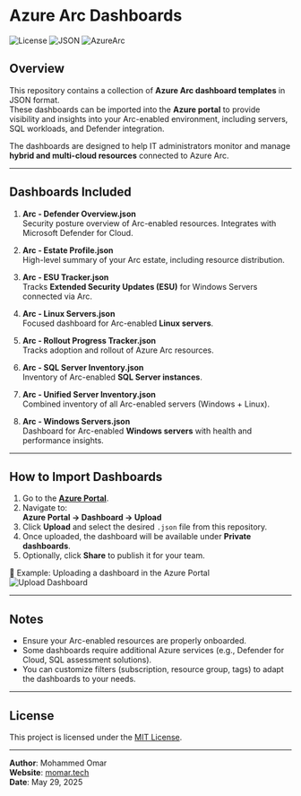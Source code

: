 # Azure Arc Dashboards

![License](https://img.shields.io/badge/license-MIT-blue.svg)
![JSON](https://img.shields.io/badge/format-JSON-orange.svg)
![AzureArc](https://img.shields.io/badge/Azure-Arc-blue.svg)

## Overview
This repository contains a collection of **Azure Arc dashboard templates** in JSON format.  
These dashboards can be imported into the **Azure portal** to provide visibility and insights into your Arc-enabled environment, including servers, SQL workloads, and Defender integration.

The dashboards are designed to help IT administrators monitor and manage **hybrid and multi-cloud resources** connected to Azure Arc.

---

## Dashboards Included

1. **Arc - Defender Overview.json**  
   Security posture overview of Arc-enabled resources. Integrates with Microsoft Defender for Cloud.

2. **Arc - Estate Profile.json**  
   High-level summary of your Arc estate, including resource distribution.

3. **Arc - ESU Tracker.json**  
   Tracks **Extended Security Updates (ESU)** for Windows Servers connected via Arc.

4. **Arc - Linux Servers.json**  
   Focused dashboard for Arc-enabled **Linux servers**.

5. **Arc - Rollout Progress Tracker.json**  
   Tracks adoption and rollout of Azure Arc resources.

6. **Arc - SQL Server Inventory.json**  
   Inventory of Arc-enabled **SQL Server instances**.

7. **Arc - Unified Server Inventory.json**  
   Combined inventory of all Arc-enabled servers (Windows + Linux).

8. **Arc - Windows Servers.json**  
   Dashboard for Arc-enabled **Windows servers** with health and performance insights.

---

## How to Import Dashboards

1. Go to the **[Azure Portal](https://portal.azure.com/)**.
2. Navigate to:  
   **Azure Portal → Dashboard → Upload**
3. Click **Upload** and select the desired `.json` file from this repository.
4. Once uploaded, the dashboard will be available under **Private dashboards**.
5. Optionally, click **Share** to publish it for your team.

📸 Example: Uploading a dashboard in the Azure Portal  
![Upload Dashboard](./assets/azure-portal-upload.png)

---

## Notes
- Ensure your Arc-enabled resources are properly onboarded.
- Some dashboards require additional Azure services (e.g., Defender for Cloud, SQL assessment solutions).
- You can customize filters (subscription, resource group, tags) to adapt the dashboards to your needs.

---

## License
This project is licensed under the [MIT License](https://opensource.org/licenses/MIT).

---

**Author**: Mohammed Omar  
**Website**: [momar.tech](https://momar.tech)  
**Date**: May 29, 2025
